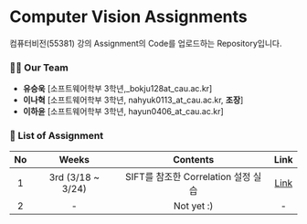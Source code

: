 # Computer Vision Assignments

컴퓨터비전(55381) 강의 Assignment의 Code를 업로드하는 Repository입니다.

### 🙋‍♂️ Our Team
- **유승욱** [소프트웨어학부 3학년,_bokju128at_cau.ac.kr]
- **이나혁** [소프트웨어학부 3학년, nahyuk0113_at_cau.ac.kr, **조장**]
- **이하윤** [소프트웨어학부 3학년, hayun0406_at_cau.ac.kr] 

### 📝 List of Assignment
| **No** | **Weeks** | **Contents** | **Link** |
|:--------:|:--------:|:--------:|:--------:|
| 1 | 3rd (3/18 ~ 3/24) | SIFT를 참조한 Correlation 설정 실습 | [Link](https://github.com/NahyukLEE/Computer_Vision_Assignments/tree/main/3%E1%84%8C%E1%85%AE%E1%84%8E%E1%85%A1%20Assignment) |
| 2 | - | Not yet :) | - |

